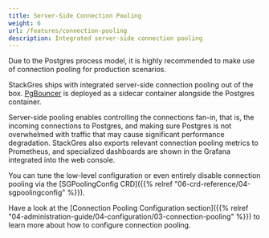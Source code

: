 ```yaml
---
title: Server-Side Connection Pooling
weight: 6
url: /features/connection-pooling
description: Integrated server-side connection pooling
---
```


Due to the Postgres process model, it is highly recommended to make use of connection pooling for production scenarios.

StackGres ships with integrated server-side connection pooling out of the box.
[PgBouncer](https://www.pgbouncer.org/) is deployed as a sidecar container alongside the Postgres container.

Server-side pooling enables controlling the connections fan-in, that is, the incoming connections to Postgres, and making sure Postgres is not overwhelmed with traffic that may cause significant performance degradation.
StackGres also exports relevant connection pooling metrics to Prometheus, and specialized dashboards are shown in the Grafana integrated into the web console.

You can tune the low-level configuration or even entirely disable connection pooling via the [SGPoolingConfig CRD]({{% relref "06-crd-reference/04-sgpoolingconfig" %}}).

Have a look at the [Connection Pooling Configuration section]({{% relref "04-administration-guide/04-configuration/03-connection-pooling" %}}) to learn more about how to configure connection pooling.
